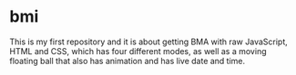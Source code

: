 # bmi
This is my first repository and it is about getting BMA with raw JavaScript, HTML and CSS, which has four different modes, as well as a moving floating ball that also has animation and has live date and time.
